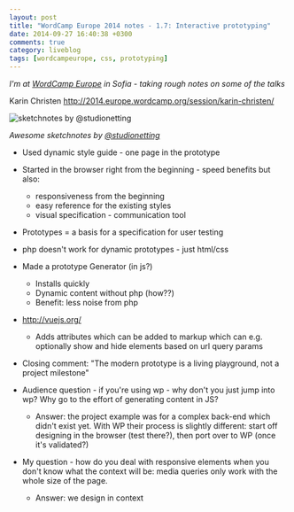 ```yaml
---
layout: post
title: "WordCamp Europe 2014 notes - 1.7: Interactive prototyping"
date: 2014-09-27 16:40:38 +0300
comments: true
category: liveblog
tags: [wordcampeurope, css, prototyping]
---
```


_I'm at [WordCamp Europe](http://2014.europe.wordcamp.org/) in Sofia - taking rough notes on some of the talks_

Karin Christen http://2014.europe.wordcamp.org/session/karin-christen/

![sketchnotes by @studionetting](http://photos-e.ak.instagram.com/hphotos-ak-xaf1/10665594_1562716813952100_214832350_n.jpg)

_Awesome sketchnotes by [@studionetting](http://instagram.com/p/tc-b8atkPN/)_

* Used dynamic style guide - one page in the prototype
* Started in the browser right from the beginning - speed benefits but also:
  * responsiveness from the beginning
  * easy reference for the existing styles
  * visual specification - communication tool
* Prototypes = a basis for a specification for user testing
* php doesn't work for dynamic prototypes - just html/css
* Made a prototype Generator (in js?)
  * Installs quickly
  * Dynamic content without php (how??)
  * Benefit: less noise from php
* http://vuejs.org/
  * Adds attributes which can be added to markup which can e.g. optionally show and hide elements based on url query params
* Closing comment: "The modern prototype is a living playground, not a project milestone"

* Audience question - if you're using wp - why don't you just jump into wp? Why go to the effort of generating content in JS?
  * Answer: the project example was for a complex back-end which didn't exist yet. With WP their process is slightly different: start off designing in the browser (test there?), then port over to WP (once it's validated?)

* My question - how do you deal with responsive elements when you don't know what the context will be: media queries only work with the whole size of the page.
  * Answer: we design in context
